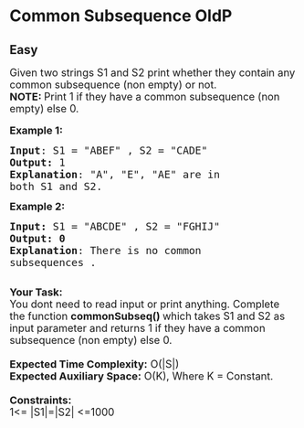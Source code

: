 # Common Subsequence OldP
## Easy
<div class="problems_problem_content__Xm_eO"><p><span style="font-size:18px">Given two strings S1&nbsp;and S2 print whether they contain any common subsequence (non empty)&nbsp;or not.<br>
<strong>NOTE:&nbsp;</strong>Print 1 if they have a common subsequence (non empty) else 0.</span><br>
<br>
<span style="font-size:18px"><strong>Example 1:</strong></span></p>

<pre><span style="font-size:18px"><strong>Input</strong>: S1 = "ABEF</span><span style="font-size:18px">" , S2 = "CADE</span><span style="font-size:18px">"
<strong>Output:</strong>&nbsp;1
<strong>Explanation</strong>: "A", "E", "AE" are in 
both S1 and S2.
</span></pre>

<p><span style="font-size:18px"><strong>Example 2:</strong></span></p>

<pre><span style="font-size:18px"><strong>Input: </strong>S1 = "ABCDE</span><span style="font-size:18px">" , S2 = "FGHIJ</span><span style="font-size:18px">"
<strong>Output:&nbsp;0</strong>
<strong>Explanation</strong>: There is no common
subsequences .</span></pre>

<p><br>
<span style="font-size:18px"><strong>Your Task:&nbsp;&nbsp;</strong><br>
You dont need to read input or print anything. Complete the function <strong>commonSubseq</strong><strong>()&nbsp;</strong>which takes S1 and S2 as input parameter and returns 1 if they have a common subsequence (non empty) else 0.<br>
<br>
<strong>Expected Time Complexity:</strong> O(|S|)<br>
<strong>Expected Auxiliary Space:</strong> O(K), Where K = Constant.<br>
<br>
<strong>Constraints:</strong><br>
1&lt;= |S1|=|S2|&nbsp;&lt;=1000</span></p>
</div>
